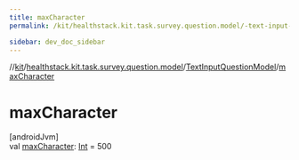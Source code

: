```yaml
---
title: maxCharacter
permalink: /kit/healthstack.kit.task.survey.question.model/-text-input-question-model/max-character.html

sidebar: dev_doc_sidebar
---
```

//[kit](../../../kit.html)/[healthstack.kit.task.survey.question.model](../index.html)/[TextInputQuestionModel](index.html)/[maxCharacter](max-character.html)



# maxCharacter



[androidJvm]\
val [maxCharacter](max-character.html): [Int](https://kotlinlang.org/api/latest/jvm/stdlib/kotlin/-int/index.html) = 500




